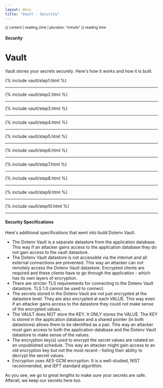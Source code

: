 ```yaml
---
layout: docs
title: "Vault - Security"
---
```


<div class="text-right mb-0 p"><small>{{ content | reading_time | pluralize: "minute" }} reading time</small></div>

##### Security

# Vault

Vault stores your secrets securely. Here's how it works and how it is built.

{% include vault/step1.html %}

---

{% include vault/step2.html %}

---

{% include vault/step3.html %}

---

{% include vault/step4.html %}

---

{% include vault/step5.html %}

---

{% include vault/step6.html %}

---

{% include vault/step7.html %}

---

{% include vault/step8.html %}

---

{% include vault/step9.html %}

---

{% include vault/step10.html %}

---

#### Security Specifications

Here's additional specifications that went into build Dotenv Vault.

* The Dotenv Vault is a separate datastore from the application database. This way if an attacker gains access to the application database they do not gain access to the vault datastore.
* The Dotenv Vault datastore is not accessible via the internet and all external connections are prevented. This way an attacker can not remotely access the Dotenv Vault datastore.
Encrypted clients are required and these clients have to go through the application - which has its own layers of encryption.
* There are stricter TLS requirements for connecting to the Dotenv Vault datastore. TLS 1.0 cannot be used to connect.
* The secrets stored in the Dotenv Vault are not just encrypted at the datastore level. They are also encrypted at each VALUE. This way even if an attacker gains access to the datastore they could not make sense of the encrypted values.
* The VAULT does NOT store the KEY. It ONLY stores the VALUE. The KEY is stored in the application database and a shared pointer (in both datastores) allows them to be identified as a pair. This way an attacker must gain access to both the application database and the Dotenv Vault datastore to make sense of the values.
* The encryption key(s) used to encrypt the secret values are rotated on an unpublished schedule. This way an attacker might gain access to an old encryption key but not the most recent - foiling their ability to decrypt the secret values.
* Encryption uses AES-GCM encryption. It is a well-studied, NIST recommended, and IEFT standard algorithim.

As you see, we go to great lengths to make sure your secrets are safe. Afterall, we keep our secrets here too.



